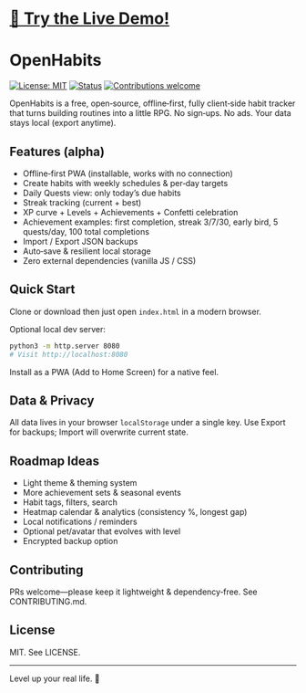 # [🌟 Try the Live Demo!](https://pgraycs.github.io/openhabits/)
# OpenHabits

[![License: MIT](https://img.shields.io/badge/License-MIT-green.svg)](LICENSE)
[![Status](https://img.shields.io/badge/status-alpha-blue.svg)]()
[![Contributions welcome](https://img.shields.io/badge/contributions-welcome-brightgreen.svg)](CONTRIBUTING.md)

OpenHabits is a free, open‑source, offline‑first, fully client‑side habit tracker that turns building routines into a little RPG. No sign‑ups. No ads. Your data stays local (export anytime).

## Features (alpha)
- Offline‑first PWA (installable, works with no connection)
- Create habits with weekly schedules & per‑day targets
- Daily Quests view: only today’s due habits
- Streak tracking (current + best)
- XP curve + Levels + Achievements + Confetti celebration
- Achievement examples: first completion, streak 3/7/30, early bird, 5 quests/day, 100 total completions
- Import / Export JSON backups
- Auto‑save & resilient local storage
- Zero external dependencies (vanilla JS / CSS)

## Quick Start
Clone or download then just open `index.html` in a modern browser.

Optional local dev server:
```bash
python3 -m http.server 8080
# Visit http://localhost:8080
```

Install as a PWA (Add to Home Screen) for a native feel.

## Data & Privacy
All data lives in your browser `localStorage` under a single key. Use Export for backups; Import will overwrite current state.

## Roadmap Ideas
- Light theme & theming system
- More achievement sets & seasonal events
- Habit tags, filters, search
- Heatmap calendar & analytics (consistency %, longest gap)
- Local notifications / reminders
- Optional pet/avatar that evolves with level
- Encrypted backup option

## Contributing
PRs welcome—please keep it lightweight & dependency‑free. See CONTRIBUTING.md.

## License
MIT. See LICENSE.

---
Level up your real life. 🌱
